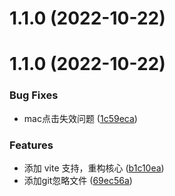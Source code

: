 # 1.1.0 (2022-10-22)



# 1.1.0 (2022-10-22)


### Bug Fixes

* mac点击失效问题 ([1c59eca](https://github.com/better-tcy/dom-to-code/commit/1c59ecac815702ea347305c29d27fbb3f66ccdd9))


### Features

* 添加 vite 支持，重构核心 ([b1c10ea](https://github.com/better-tcy/dom-to-code/commit/b1c10ea1879db4369e9283147a86e3e4bebe9cb9))
* 添加git忽略文件 ([69ec56a](https://github.com/better-tcy/dom-to-code/commit/69ec56a8598e72b371cbea603281166066c8c316))



